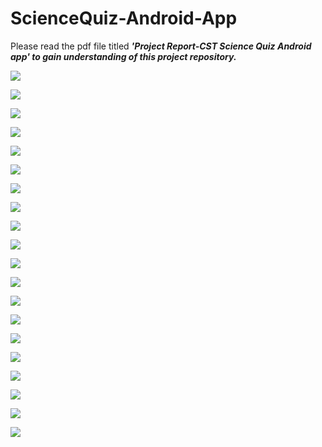 # ScienceQuiz-Android-App
Please read the pdf file titled <strong><em>'Project Report-CST Science Quiz Android app'<em><strong> to gain understanding of this project repository.

![](images/2.jpg)

![](images/3.jpg)

![](images/4.jpg)

![](images/6.jpg)

![](images/7.jpg)

![](images/8.jpg)

![](images/9.jpg)

![](images/10.jpg)

![](images/11.jpg)

![](images/12.jpg)

![](images/13.jpg)

![](images/14.jpg)

![](images/15.jpg)

![](images/16.jpg)

![](images/17.jpg)

![](images/18.jpg)

![](images/19.jpg)

![](images/20.jpg)

![](images/21.jpg)

![](images/22.jpg)

